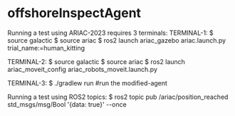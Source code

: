 # offshoreInspectAgent

Running a test using ARIAC-2023 requires 3 terminals:
TERMINAL-1:
$ source galactic
$ source ariac
$ ros2 launch ariac_gazebo ariac.launch.py trial_name:=human_kitting

TERMINAL-2:
$ source galactic
$ source ariac
$ ros2 launch ariac_moveit_config ariac_robots_moveit.launch.py

TERMINAL-3:
$ ./gradlew run  #run the modified-agent

Running a test using ROS2 topics:
$ ros2 topic pub /ariac/position_reached std_msgs/msg/Bool '{data: true}' --once 
